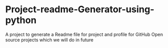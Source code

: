 # Project-readme-Generator-using-python
A project to generate a Readme file for project and profile for GitHub Open source projects which we will do in future 
